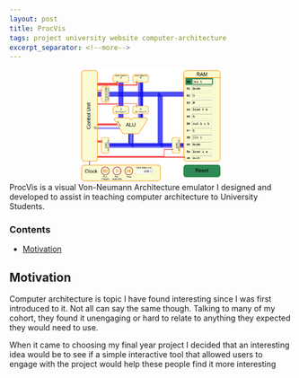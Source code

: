 ```yaml
---
layout: post
title: ProcVis
tags: project university website computer-architecture
excerpt_separator: <!--more-->
---
```


<img src="/assets/img/ProcVis.png" 
     alt="A Picture of the ProcVis UI" 
     style="margin-left:auto; margin-right:auto;display:block;width:50%;"/>
ProcVis is a visual Von-Neumann Architecture emulator I designed and developed 
to assist in teaching computer architecture to University Students.

<!--more-->

### Contents
* [Motivation](#motivation)

## Motivation
Computer architecture is topic I have found interesting since I was first 
introduced to it.
Not all can say the same though.
Talking to many of my cohort, they found it unengaging or hard to relate to
anything they expected they would need to use.

When it came to choosing my final year project I decided that an interesting 
idea would be to see if a simple interactive tool that allowed users to engage
with the project would help these people find it more interesting  
